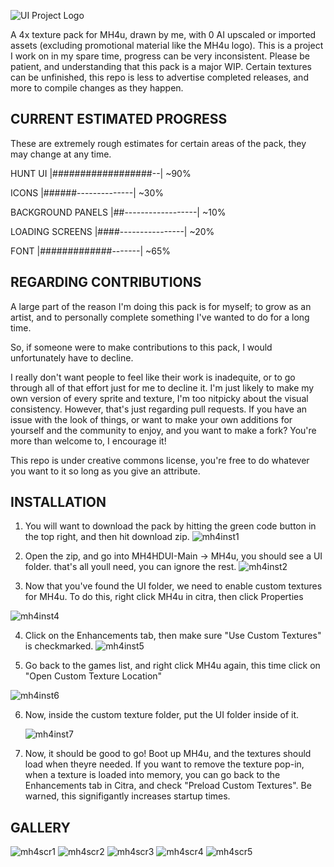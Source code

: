 ![UI Project Logo](https://github.com/xl3lackout/MH4HDUI/assets/45904365/dcfc1c92-497b-4bc8-8e3e-0103880a5d1f)

A 4x texture pack for MH4u, drawn by me, with 0 AI upscaled or imported assets (excluding promotional material like the MH4u logo).
This is a project I work on in my spare time, progress can be very inconsistent. Please be patient, and understanding that this pack is a major WIP. Certain textures can be unfinished, this repo is less to advertise completed releases, and more to compile changes as they happen.

CURRENT ESTIMATED PROGRESS
-----------------------------------------------------------------------------------------------------------

These are extremely rough estimates for certain areas of the pack, they may change at any time.

HUNT UI           |##################--| ~90%

ICONS             |######--------------| ~30%

BACKGROUND PANELS |##------------------| ~10%

LOADING SCREENS   |####----------------| ~20%

FONT              |#############-------| ~65%

REGARDING CONTRIBUTIONS
-----------------------------------------------------------------------------------------------------------
A large part of the reason I'm doing this pack is for myself; to grow as an artist, and to personally complete something I've wanted to do for a long time.

So, if someone were to make contributions to this pack, I would unfortunately have to decline.

I really don't want people to feel like their work is inadequite, or to go through all of that effort just for me to decline it. I'm just likely to make my own version of every sprite and texture, I'm too nitpicky about the visual consistency.
However, that's just regarding pull requests. If you have an issue with the look of things, or want to make your own additions for yourself and the community to enjoy, and you want to make a fork? You're more than welcome to, I encourage it!

This repo is under creative commons license, you're free to do whatever you want to it so long as you give an attribute.

INSTALLATION
-----------------------------------------------------------------------------------------------------------

1) You will want to download the pack by hitting the green code button in the top right, and then hit download zip.
   ![mh4inst1](https://github.com/xl3lackout/MH4HDUI/assets/45904365/339754b0-d60a-41c1-85c8-c4f68fc79c92)

2) Open the zip, and go into MH4HDUI-Main -> MH4u, you should see a UI folder. that's all youll need, you can ignore the rest.
   ![mh4inst2](https://github.com/xl3lackout/MH4HDUI/assets/45904365/1d9aa6e2-c35c-495a-a91c-4107838230cb)

3) Now that you've found the UI folder, we need to enable custom textures for MH4u. To do this, right click MH4u in citra, then click Properties
   
  ![mh4inst4](https://github.com/xl3lackout/MH4HDUI/assets/45904365/228882ea-3970-472c-b40c-bf48cdf3e760)

4) Click on the Enhancements tab, then make sure "Use Custom Textures" is checkmarked.
   ![mh4inst5](https://github.com/xl3lackout/MH4HDUI/assets/45904365/08c78c3a-19ec-4874-9186-df91d074fcb6)

5) Go back to the games list, and right click MH4u again, this time click on "Open Custom Texture Location"
   
![mh4inst6](https://github.com/xl3lackout/MH4HDUI/assets/45904365/1b1d7441-96ea-4db1-b511-e583b59bacc4)

6) Now, inside the custom texture folder, put the UI folder inside of it.

   ![mh4inst7](https://github.com/xl3lackout/MH4HDUI/assets/45904365/72f4fd4e-27dc-4fb7-98d1-3045997be95b)

7) Now, it should be good to go! Boot up MH4u, and the textures should load when theyre needed. If you want to remove the texture pop-in, when a texture is loaded into memory, you can go back to the Enhancements tab in Citra, and check "Preload Custom Textures". Be warned, this signifigantly increases startup times.




GALLERY
------------------------------------------------------------------------------------------

![mh4scr1](https://github.com/xl3lackout/MH4HDUI/assets/45904365/fa34c985-0e85-4aa9-abe0-2404cd2f1710)
![mh4scr2](https://github.com/xl3lackout/MH4HDUI/assets/45904365/7451d25a-1ae2-437e-b551-a971ae48e9ec)
![mh4scr3](https://github.com/xl3lackout/MH4HDUI/assets/45904365/8d6c87da-7a3d-44fb-b1fb-e623cb95d192)
![mh4scr4](https://github.com/xl3lackout/MH4HDUI/assets/45904365/c7991c17-b0da-42fe-9f89-6971c211ed0d)
![mh4scr5](https://github.com/xl3lackout/MH4HDUI/assets/45904365/2a24e19c-27a9-44ef-a8e8-14344506ffff)

